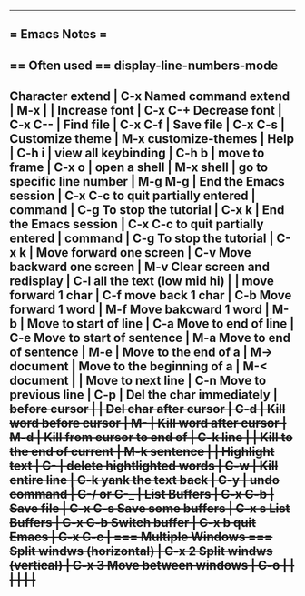--------------------------------------------------------------------------------
= Emacs Notes =
--------------------------------------------------------------------------------
== Often used ==
display-line-numbers-mode
--------------------------------------------------------------------------------
  Character extend <char>    | C-x
  Named command extend       | M-x
    <long name>              |
                             |
  Increase font              | C-x C-+
  Decrease font              | C-x C--
                             |
  Find file                  | C-x C-f
                             |
  Save file                  | C-x C-s
                             |
  Customize theme            | M-x customize-themes
                             |
  Help                       | C-h i
                             |
  view all keybinding        | C-h b
                             |
  move to frame              | C-x o
                             |
  open a shell               | M-x shell
                             |
  go to specific line number | M-g M-g <number>
                             |
End the Emacs session        | C-x C-c
to quit partially entered    |
  command                    | C-g
To stop the tutorial         | C-x k
                             |
  End the Emacs session      | C-x C-c
  to quit partially entered  |
    command                  | C-g
  To stop the tutorial       | C-x k
                             |
  Move forward one screen    | C-v
  Move backward one screen   | M-v
  Clear screen and redisplay | C-l
  all the text (low mid hi)  |
                             |
  move forward 1 char        | C-f
  move back 1 char           | C-b
  Move forward 1 word        | M-f
  Move bakcward 1 word       | M-b
                             |
  Move to start of line      | C-a
  Move to end of line        | C-e
  Move to start of sentence  | M-a
  Move to end of sentence    | M-e
                             |
  Move to the end of a       | M->
  document                   |
  Move to the beginning of a | M-<
  document                   |
                             |
  Move to next line          | C-n
  Move to previous line      | C-p
                             |
  Del the char immediately   | <DEL>
   before cursor             |
                             |
  Del char after cursor      | C-d
                             |
  Kill word before cursor    | M-<del>
                             |
  Kill word after cursor     | M-d
                             |
  Kill from cursor to end of | C-k
  line                       |
                             |
  Kill to the end of current | M-k
  sentence                   |
                             |
  Highlight text             | C-<SPC>
                             |
  delete hightlighted words  | C-w
                             |
  Kill entire line           | C-k
  yank the text back         | C-y
                             |
  undo command               | C-/  or  C-_
                             |
  List Buffers               | C-x C-b
                             |
  Save file                  | C-x C-s
  Save some buffers          | C-x s
  List Buffers               | C-x C-b
  Switch buffer              | C-x b
  quit Emacs                 | C-x C-c
                             |
=== Multiple Windows ===
  Split windws (horizontal)  | C-x 2
  Split windws (vertical)    | C-x 3
  Move between windows       | C-o
                             |
                             |
                             |
                             |
                             |
                             |
--------------------------------------------------------------------------------
